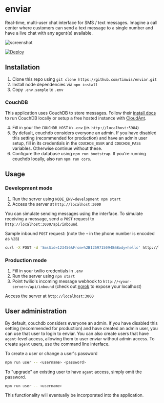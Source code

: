 # enviar

Real-time, multi-user chat interface for SMS / text messages. Imagine a call center where customers can
send a text message to a single number and have a live chat with any agent(s) available.

![screenshot](http://i.imgur.com/PIRyygi.png)

[![Deploy](https://www.herokucdn.com/deploy/button.svg)](https://heroku.com/deploy)

## Installation
1. Clone this repo using `git clone https://github.com/timwis/enviar.git`
2. Install node dependencies via `npm install`
3. Copy `.env.sample` to `.env`

### CouchDB
This application uses CouchDB to store messages. Follow their [install docs](http://docs.couchdb.org/en/1.6.1/install/index.html)
to run CouchDB locally or setup a free hosted instance with [CloudAnt](https://cloudant.com/).

4. Fill in your the `COUCHDB_HOST` in `.env` (ie. `http://localhost:5984`)
5. By default, couchdb considers everyone an admin. If you have disabled this setting (recommended for production)
and have an admin user setup, fill in its credentials in the `COUCHDB_USER` and `COUCHDB_PASS` variables. Otherwise
continue without these.
6. Configure the database using `npm run bootstrap`. If you're running couchdb locally, also run `npm run cors`.

## Usage

### Development mode
1. Run the server using `NODE_ENV=development npm start`
2. Access the server at `http://localhost:3000`

You can simulate sending messages using the interface. To simulate receiving a message,
send a `POST` request to `http://localhost:3000/api/inbound`.

Sample inbound `POST` request: (note the `+` in the phone number is encoded as `%2B`)
```bash
curl -X POST -d 'SmsSid=123456&From=%2B12597150948&Body=hello' http://localhost:3000/api/inbound
```

### Production mode
1. Fill in your twilio credentials in `.env`
2. Run the server using `npm start`
3. Point twilio's incoming message webhook to `http://<your-server>/api/inbound` (check out [ngrok](https://ngrok.com/) to expose your localhost)

Access the server at `http://localhost:3000`

## User administration
By default, couchdb considers everyone an admin. If you have disabled this setting (recommended for production)
and have created an admin user, you can use that user to login to enviar. You can also create users that have
`agent`-level access, allowing them to user enviar without admin access. To create `agent` users, use the
command line interface.

To create a user or change a user's password
```bash
npm run user -- <username> <password>
```

To "upgrade" an existing user to have `agent` access, simply omit the password.
```bash
npm run user -- <username>
```

This functionality will eventually be incorporated into the application.
